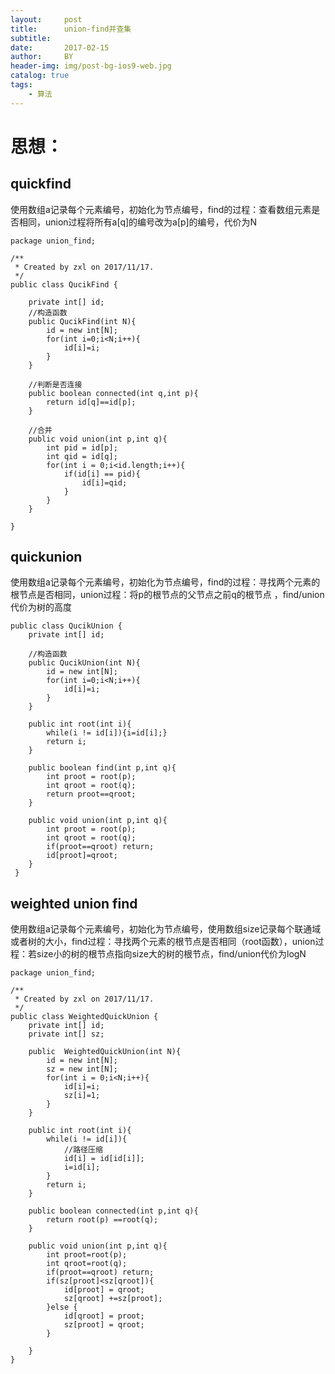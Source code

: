 ```yaml
---
layout:     post
title:      union-find并查集
subtitle:   
date:       2017-02-15
author:     BY
header-img: img/post-bg-ios9-web.jpg
catalog: true
tags:
    - 算法
---
```

# 思想：
## quickfind
  使用数组a记录每个元素编号，初始化为节点编号，find的过程：查看数组元素是否相同，union过程将所有a[q]的编号改为a[p]的编号，代价为N
  
```
package union_find;

/**
 * Created by zxl on 2017/11/17.
 */
public class QucikFind {

    private int[] id;
    //构造函数
    public QucikFind(int N){
        id = new int[N];
        for(int i=0;i<N;i++){
            id[i]=i;
        }
    }

    //判断是否连接
    public boolean connected(int q,int p){
        return id[q]==id[p];
    }

    //合并
    public void union(int p,int q){
        int pid = id[p];
        int qid = id[q];
        for(int i = 0;i<id.length;i++){
            if(id[i] == pid){
                id[i]=qid;
            }
        }
    }

}
```

## quickunion
  使用数组a记录每个元素编号，初始化为节点编号，find的过程：寻找两个元素的根节点是否相同，union过程：将p的根节点的父节点之前q的根节点 ，find/union代价为树的高度
  
```
public class QucikUnion {
    private int[] id;

    //构造函数
    public QucikUnion(int N){
        id = new int[N];
        for(int i=0;i<N;i++){
            id[i]=i;
        }
    }

    public int root(int i){
        while(i != id[i]){i=id[i];}
        return i;
    }

    public boolean find(int p,int q){
        int proot = root(p);
        int qroot = root(q);
        return proot==qroot;
    }

    public void union(int p,int q){
        int proot = root(p);
        int qroot = root(q);
        if(proot==qroot) return;
        id[proot]=qroot;
    }
 }
```

## weighted union find
使用数组a记录每个元素编号，初始化为节点编号，使用数组size记录每个联通域或者树的大小，find过程：寻找两个元素的根节点是否相同（root函数），union过程：若size小的树的根节点指向size大的树的根节点，find/union代价为logN

```
package union_find;

/**
 * Created by zxl on 2017/11/17.
 */
public class WeightedQuickUnion {
    private int[] id;
    private int[] sz;

    public  WeightedQuickUnion(int N){
        id = new int[N];
        sz = new int[N];
        for(int i = 0;i<N;i++){
            id[i]=i;
            sz[i]=1;
        }
    }

    public int root(int i){
        while(i != id[i]){
            //路径压缩
            id[i] = id[id[i]];
            i=id[i];
        }
        return i;
    }

    public boolean connected(int p,int q){
        return root(p) ==root(q);
    }

    public void union(int p,int q){
        int proot=root(p);
        int qroot=root(q);
        if(proot==qroot) return;
        if(sz[proot]<sz[qroot]){
            id[proot] = qroot;
            sz[qroot] +=sz[proot];
        }else {
            id[qroot] = proot;
            sz[proot] = qroot;
        }

    }
}
```
